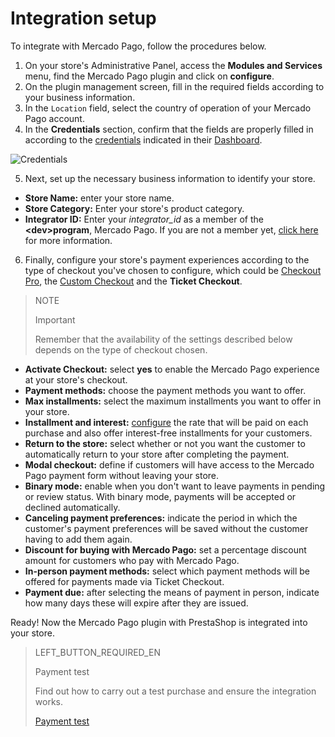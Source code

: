 # Integration setup
 
To integrate with Mercado Pago, follow the procedures below.
 
1. On your store's Administrative Panel, access the **Modules and Services** menu, find the Mercado Pago plugin and click on **configure**.
2. On the plugin management screen, fill in the required fields according to your business information.
3. In the `Location` field, select the country of operation of your Mercado Pago account.
4. In the **Credentials** section, confirm that the fields are properly filled in according to the [credentials](https://www.mercadopago[FAKER][URL][DOMAIN]/developers/en/guides/resources/credentials) indicated in their [Dashboard](https://www.mercadopago.com.br/developers/panel).
 
![Credentials](/images/prestashop/credencials_en.png)
 
5. Next, set up the necessary business information to identify your store.
 
* **Store Name:** enter your store name.
* **Store Category:** Enter your store's product category.
* **Integrator ID:** Enter your *integrator_id* as a member of the **&lt;dev&gt;program**, Mercado Pago. If you are not a member yet, [click here](https://www.mercadopago[FAKER][URL][DOMAIN]/developers/en/developer-program) for more information.
 
6. Finally, configure your store's payment experiences according to the type of checkout you've chosen to configure, which could be [Checkout Pro](https://www.mercadopago.[FAKER][URL][DOMAIN]/developers/en/guides/online-payments/checkout-pro/introduction), the [Custom Checkout](https://www.mercadopago.[FAKER][URL][DOMAIN]/developers/en/guides/online-payments/checkout-api/introduction) and the **Ticket Checkout**.
 
> NOTE
>
> Important
>
> Remember that the availability of the settings described below depends on the type of checkout chosen.
 
* **Activate Checkout:** select **yes** to enable the Mercado Pago experience at your store's checkout.
* **Payment methods:** choose the payment methods you want to offer.
* **Max installments:** select the maximum installments you want to offer in your store.
* **Installment and interest:** [configure](https://www.mercadopago.com.br//costs-section#from-section=menu) the rate that will be paid on each purchase and also offer interest-free installments for your customers.
* **Return to the store:** select whether or not you want the customer to automatically return to your store after completing the payment.
* **Modal checkout:** define if customers will have access to the Mercado Pago payment form without leaving your store.
* **Binary mode:** enable when you don't want to leave payments in pending or review status. With binary mode, payments will be accepted or declined automatically.
* **Canceling payment preferences:** indicate the period in which the customer's payment preferences will be saved without the customer having to add them again.
* **Discount for buying with Mercado Pago:** set a percentage discount amount for customers who pay with Mercado Pago.
* **In-person payment methods:** select which payment methods will be offered for payments made via Ticket Checkout.
* **Payment due:** after selecting the means of payment in person, indicate how many days these will expire after they are issued.
 
Ready! Now the Mercado Pago plugin with PrestaShop is integrated into your store.
 
> LEFT_BUTTON_REQUIRED_EN
>
> Payment test
>
> Find out how to carry out a test purchase and ensure the integration works.
>
> [Payment test](https://www.mercadopago[FAKER][URL][DOMAIN]/developers/en/guides/plugins/prestashop/testing)